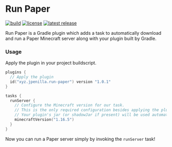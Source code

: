 # Run Paper

[![build](https://img.shields.io/github/checks-status/jpenilla/run-paper/master?label=build)](https://github.com/jpenilla/run-paper/actions) [![license](https://img.shields.io/badge/license-Apache--2.0-blue)](LICENSE) [![latest release](https://img.shields.io/github/v/release/jpenilla/run-paper)](https://plugins.gradle.org/plugin/xyz.jpenilla.run-paper)

Run Paper is a Gradle plugin which adds a task to automatically download and run a Paper Minecraft server along with your plugin built by Gradle.

### Usage

Apply the plugin in your project buildscript.

```kotlin
plugins {
  // Apply the plugin
  id("xyz.jpenilla.run-paper") version "1.0.1"
}

tasks {
  runServer {
    // Configure the Minecraft version for our task.
    // This is the only required configuration besides applying the plugin.
    // Your plugin's jar (or shadowJar if present) will be used automatically.
    minecraftVersion("1.16.5")
  }
}
```

Now you can run a Paper server simply by invoking the `runServer` task!

